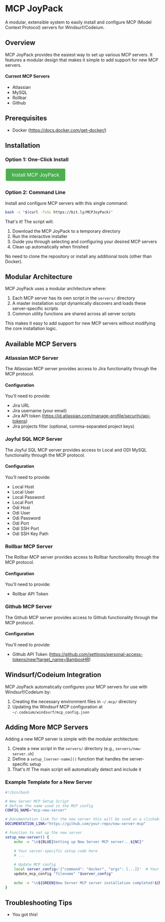 # MCP JoyPack

A modular, extensible system to easily install and configure MCP (Model Context Protocol) servers for Windsurf/Codeium.

## Overview

MCP JoyPack provides the easiest way to set up various MCP servers. It features a modular design that makes it simple to add support for new MCP servers.

#### Current MCP Servers

- Atlassian
- MySQL
- Rollbar
- Github

## Prerequisites

- Docker (https://docs.docker.com/get-docker/)

## Installation

### Option 1: One-Click Install

<a href="https://bit.ly/MCPJoyPackInstall" style="display: inline-block; background-color: #4CAF50; color: white; padding: 10px 20px; text-align: center; text-decoration: none; font-size: 16px; margin: 4px 2px; cursor: pointer; border-radius: 4px;">Install MCP JoyPack</a>

### Option 2: Command Line

Install and configure MCP servers with this single command:

```bash
bash -c "$(curl -fsSL https://bit.ly/MCPJoyPack)"
```

That's it! The script will:
1. Download the MCP JoyPack to a temporary directory
2. Run the interactive installer
3. Guide you through selecting and configuring your desired MCP servers
4. Clean up automatically when finished

No need to clone the repository or install any additional tools (other than Docker).

## Modular Architecture

MCP JoyPack uses a modular architecture where:

1. Each MCP server has its own script in the `servers/` directory
2. A master installation script dynamically discovers and loads these server-specific scripts
3. Common utility functions are shared across all server scripts

This makes it easy to add support for new MCP servers without modifying the core installation logic.

## Available MCP Servers

### Atlassian MCP Server

The Atlassian MCP server provides access to Jira functionality through the MCP protocol.

#### Configuration

You'll need to provide:
- Jira URL
- Jira username (your email)
- Jira API token (https://id.atlassian.com/manage-profile/security/api-tokens)
- Jira projects filter (optional, comma-separated project keys)

### Joyful SQL MCP Server

The Joyful SQL MCP server provides access to Local and ODI MySQL functionality through the MCP protocol.

#### Configuration

You'll need to provide:
- Local Host
- Local User
- Local Password
- Local Port
- Odi Host
- Odi User
- Odi Password
- Odi Port
- Odi SSH Port
- Odi SSH Key Path

### Rollbar MCP Server

The Rollbar MCP server provides access to Rollbar functionality through the MCP protocol.

#### Configuration

You'll need to provide:
- Rollbar API Token

### Github MCP Server

The Github MCP server provides access to Github functionality through the MCP protocol.

#### Configuration

You'll need to provide:
- Github API Token (https://github.com/settings/personal-access-tokens/new?target_name=BambooHR)

## Windsurf/Codeium Integration

MCP JoyPack automatically configures your MCP servers for use with Windsurf/Codeium by:

1. Creating the necessary environment files in `~/.mcp/` directory
2. Updating the Windsurf MCP configuration at `~/.codeium/windsurf/mcp_config.json`

## Adding More MCP Servers

Adding a new MCP server is simple with the modular architecture:

1. Create a new script in the `servers/` directory (e.g., `servers/new-server.sh`)
2. Define a `setup_[server-name]()` function that handles the server-specific setup
3. That's it! The main script will automatically detect and include it

### Example Template for a New Server

```bash
#!/bin/bash

# New Server MCP Setup Script
# Define the name used in the MCP config
CONFIG_NAME="mcp-new-server"

# Documentation link for the new server this will be used as a clickable link in the installer
DOCUMENTATION_LINK="https://github.com/your-repo/new-server-mcp"

# Function to set up the new server
setup_new-server() {
    echo -e "\n${BLUE}Setting up New Server MCP server...${NC}"
    
    # Your server-specific setup code here
    # ...
    
    # Update MCP config
    local server_config='{"command": "docker", "args": [...]}'  # Your server config
    update_mcp_config "filename" "$server_config"
    
    echo -e "\n${GREEN}New Server MCP server installation completed!${NC}"
}
```

## Troubleshooting Tips

- You got this!
